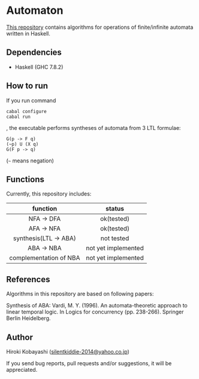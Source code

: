 # Automaton

[This repository](https://github.com/koba-e964/automaton) contains algorithms for operations of finite/infinite automata written in Haskell.

## Dependencies

* Haskell (GHC 7.8.2)

## How to run
If you run command
```
cabal configure
cabal run
```
, the executable performs syntheses of automata from 3 LTL formulae:
```
G(p -> F q)
(~p) U (X q)
G(F p -> q)
```
(`~` means negation)

## Functions
Currently, this repository includes:

| function | status |
| :-: | :-: |
| NFA -> DFA | ok(tested) |
| AFA -> NFA | ok(tested) |
|synthesis(LTL -> ABA) | not tested |
|ABA -> NBA | not yet implemented |
|complementation of NBA | not yet implemented |


## References
Algorithms in this repository are based on following papers:

Synthesis of ABA: Vardi, M. Y. (1996). An automata-theoretic approach to linear temporal logic. In Logics for concurrency (pp. 238-266). Springer Berlin Heidelberg. 


## Author
Hiroki Kobayashi (silentkiddie-2014@yahoo.co.jp)

If you send bug reports, pull requests and/or suggestions, it will be appreciated.